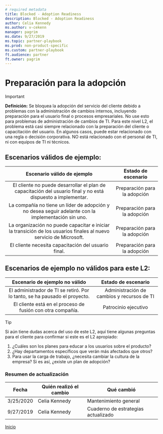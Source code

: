 ```yaml
---
# required metadata
title: Blocked - Adoption Readiness
description: Blocked - Adoption Readiness
author: Celia Kennedy
ms.author: v-cekenn
manager: pagrim
ms.date: 9/27/2019
ms.topic: partner-playbook 
ms.prod: non-product-specific 
ms.custom: partner-playbook 
ft.audience: partner
ft.owner: pagrim
---
```


# Preparación para la adopción

> [!IMPORTANT]
> **Definición:** Se bloquea la adopción del servicio del cliente debido a problemas con la administración de cambios internos, incluyendo preparación para el usuario final o procesos empresariales. No use esto para problemas de administración de cambios de TI. Para este nivel L2, el problema está casi siempre relacionado con la preparación del cliente o capacitación del usuario. En algunos casos, puede estar relacionado con una regla o decisión corporativa. NO está relacionado con el personal de TI, ni con equipos de TI ni técnicos.

## Escenarios válidos de ejemplo:

| Escenario válido de ejemplo | Estado de escenario |
| :--: | :--: |
| El cliente no puede desarrollar el plan de capacitación del usuario final y no está dispuesto a implementar. | Preparación para la adopción |
| La compañía no tiene un líder de adopción y no desea seguir adelante con la implementación sin uno. | Preparación para la adopción |
| La organización no puede capacitar e iniciar la transición de los usuarios finales al nuevo servicio de Microsoft. | Preparación para la adopción |
| El cliente necesita capacitación del usuario final. | Preparación para la adopción |

## Escenarios de ejemplo no válidos para este L2:

| Escenario de ejemplo no válido | Estado de escenario |
| :--: | :--: |
| El administrador de TI se retiró. Por lo tanto, se ha pausado el proyecto. | Administración de cambios y recursos de TI |
| El cliente está en el proceso de fusión con otra compañía. | Patrocinio ejecutivo |

> [!TIP]
> Si aún tiene dudas acerca del uso de este L2, aquí tiene algunas preguntas para el cliente para confirmar si este es el L2 apropiado:
>
>    1. ¿Cuáles son los planes para educar a los usuarios sobre el producto?
>    2. ¿Hay departamentos específicos que verán más afectados que otros?
>    3. Para usar la carga de trabajo, ¿necesita cambiar la cultura de la empresa? Si es así, ¿existe un plan de adopción?

###  Resumen de actualización

|Fecha|Quién realizó el cambio|Qué cambió|
|---------|---------------|----------------------------|
|3/25/2020| Celia Kennedy| Mantenimiento general|
|9/27/2019| Celia Kennedy| Cuaderno de estrategias actualizado|

[Inicio](http://partner-docs.microsoft.com)
